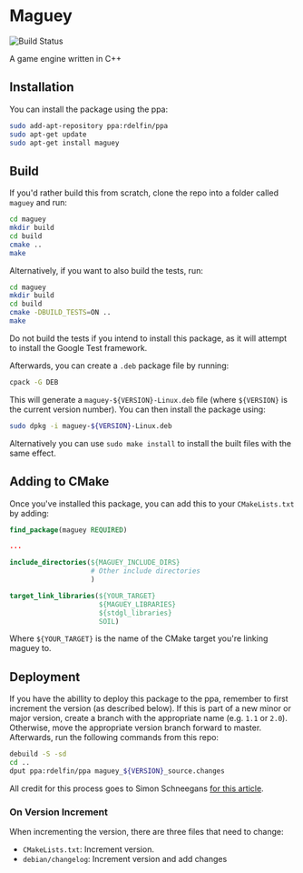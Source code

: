# Maguey

![Build Status](https://travis-ci.org/rdelfin/maguey.svg?branch=master)

A game engine written in C++

## Installation

You can install the package using the ppa:

```bash
sudo add-apt-repository ppa:rdelfin/ppa
sudo apt-get update
sudo apt-get install maguey
```

## Build

If you'd rather build this from scratch, clone the repo into a folder called `maguey` and run:

```bash
cd maguey
mkdir build
cd build
cmake ..
make
```

Alternatively, if you want to also build the tests, run:

```bash
cd maguey
mkdir build
cd build
cmake -DBUILD_TESTS=ON ..
make
```

Do not build the tests if you intend to install this package, as it will attempt to install the Google Test framework.

Afterwards, you can create a `.deb` package file by running:

```bash
cpack -G DEB
``` 

This will generate a `maguey-${VERSION}-Linux.deb` file (where `${VERSION}` is the current version number). You can then install the package using:

```bash
sudo dpkg -i maguey-${VERSION}-Linux.deb
```

Alternatively you can use `sudo make install` to install the built files with the same effect.

## Adding to CMake

Once you've installed this package, you can add this to your `CMakeLists.txt` by adding:

```cmake
find_package(maguey REQUIRED)

...

include_directories(${MAGUEY_INCLUDE_DIRS}
                    # Other include directories
                    )

target_link_libraries(${YOUR_TARGET}
                      ${MAGUEY_LIBRARIES}
                      ${stdgl_libraries}
                      SOIL)
```

Where `${YOUR_TARGET}` is the name of the CMake target you're linking maguey to.

## Deployment

If you have the abillity to deploy this package to the ppa, remember to first increment the version (as described below). If this is part of a new minor or major version, create a branch with the appropriate name (e.g. `1.1` or `2.0`). Otherwise, move the appropriate version branch forward to master. Afterwards, run the following commands from this repo:

```bash
debuild -S -sd
cd ..
dput ppa:rdelfin/ppa maguey_${VERSION}_source.changes
```

All credit for this process goes to Simon Schneegans [for this article](http://simmesimme.github.io/lessons/2011/11/02/ppa-launchpad-cmake).

### On Version Increment

When incrementing the version, there are three files that need to change:

- `CMakeLists.txt`: Increment version.
- `debian/changelog`: Increment version and add changes
